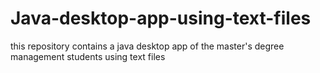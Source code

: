 # Java-desktop-app-using-text-files
this repository contains a java desktop app  of the master's degree management students using text files
